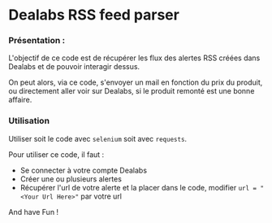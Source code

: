 # Dealabs RSS feed parser

### Présentation :

L'objectif de ce code est de récupérer les flux des alertes RSS créées dans Dealabs et de pouvoir interagir dessus.

On peut alors, via ce code, s'envoyer un mail en fonction du prix du produit, ou directement aller voir sur Dealabs, si le produit remonté est une bonne affaire.

### Utilisation

Utiliser soit le code avec `selenium` soit avec `requests`.

Pour utiliser ce code, il faut :
- Se connecter à votre compte Dealabs
- Créer une ou plusieurs alertes
- Récupérer l'url de votre alerte et la placer dans le code, modifier
`url = "<Your Url Here>"` par votre url 

And have Fun !
